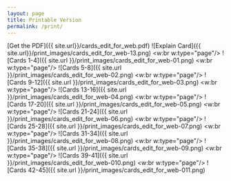 ```yaml
---
layout: page
title: Printable Version
permalink: /print/
---
```


[Get the PDF]({{ site.url}}/cards_edit_for_web.pdf)
![Explain Card]({{ site.url}}/print_images/cards_edit_for_web-13.png)
<w:br w:type="page"/> 
![Cards 1-4]({{ site.url }}/print_images/cards_edit_for_web-01.png)
<w:br w:type="page"/> 
![Cards 5-8]({{ site.url }}/print_images/cards_edit_for_web-02.png)
<w:br w:type="page"/> 
![Cards 9-12]({{ site.url }}/print_images/cards_edit_for_web-03.png)
<w:br w:type="page"/> 
![Cards 13-16]({{ site.url }}/print_images/cards_edit_for_web-04.png)
<w:br w:type="page"/> 
![Cards 17-20]({{ site.url }}/print_images/cards_edit_for_web-05.png)
<w:br w:type="page"/> 
![Cards 21-24]({{ site.url }}/print_images/cards_edit_for_web-06.png)
<w:br w:type="page"/> 
![Cards 25-28]({{ site.url }}/print_images/cards_edit_for_web-07.png)
<w:br w:type="page"/> 
![Cards 31-34]({{ site.url }}/print_images/cards_edit_for_web-08.png)
<w:br w:type="page"/> 
![Cards 35-38]({{ site.url }}/print_images/cards_edit_for_web-09.png)
<w:br w:type="page"/> 
![Cards 39-41]({{ site.url }}/print_images/cards_edit_for_web-010.png)
<w:br w:type="page"/> 
![Cards 42-45]({{ site.url }}/print_images/cards_edit_for_web-011.png)

